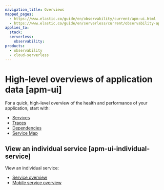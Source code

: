 ```yaml
---
navigation_title: Overviews
mapped_pages:
  - https://www.elastic.co/guide/en/observability/current/apm-ui.html
  - https://www.elastic.co/guide/en/serverless/current/observability-apm-ui-overview.html
applies_to:
  stack:
  serverless:
    observability:
products:
  - observability
  - cloud-serverless
---
```


# High-level overviews of application data [apm-ui]

For a quick, high-level overview of the health and performance of your application, start with:

* [Services](/solutions/observability/apm/services.md)
* [Traces](/solutions/observability/apm/traces-ui.md)
* [Dependencies](/solutions/observability/apm/dependencies.md)
* [Service Map](/solutions/observability/apm/service-map.md)

## View an individual service [apm-ui-individual-service]

View an individual service:

* [Service overview](/solutions/observability/apm/service-overview.md)
* [Mobile service overview](/solutions/observability/apm/mobile-service-overview.md)
